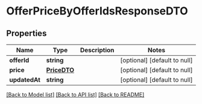 # OfferPriceByOfferIdsResponseDTO

## Properties
Name | Type | Description | Notes
------------ | ------------- | ------------- | -------------
**offerId** | **string** |  | [optional] [default to null]
**price** | [**PriceDTO**](PriceDTO.md) |  | [optional] [default to null]
**updatedAt** | **string** |  | [optional] [default to null]

[[Back to Model list]](../README.md#documentation-for-models) [[Back to API list]](../README.md#documentation-for-api-endpoints) [[Back to README]](../README.md)


